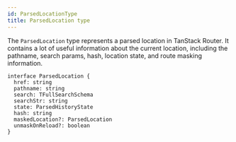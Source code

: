 ```yaml
---
id: ParsedLocationType
title: ParsedLocation type
---
```


The `ParsedLocation` type represents a parsed location in TanStack Router. It contains a lot of useful information about the current location, including the pathname, search params, hash, location state, and route masking information.

```tsx
interface ParsedLocation {
  href: string
  pathname: string
  search: TFullSearchSchema
  searchStr: string
  state: ParsedHistoryState
  hash: string
  maskedLocation?: ParsedLocation
  unmaskOnReload?: boolean
}
```
